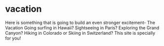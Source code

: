 # vacation
Here is something that is going to build an even stronger excitement- The Vacation
Going surfing in Hawaii? Sightseeing in Paris? Exploring the Grand Canyon?
Hiking in Colorado or Skiing in Switzerland? This site is specially for you!
